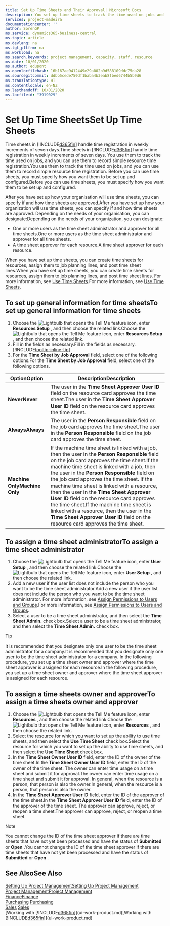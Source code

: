 ```yaml
---
title: Set Up Time Sheets and Their Approval| Microsoft Docs
description: You set up time sheets to track the time used on jobs and using resources, helping you with project management, staffing, and capacity
services: project-madeira
documentationcenter: ''
author: SorenGP
ms.service: dynamics365-business-central
ms.topic: article
ms.devlang: na
ms.tgt_pltfrm: na
ms.workload: na
ms.search.keywords: project management, capacity, staff, resource
ms.date: 10/01/2020
ms.author: edupont
ms.openlocfilehash: 16b167ae9412449e29a002b9d588109ddc75da28
ms.sourcegitcommit: ddbb5cede750df1baba4b3eab8fbed6744b5b9d6
ms.translationtype: HT
ms.contentlocale: en-NZ
ms.lasthandoff: 10/01/2020
ms.locfileid: "3919029"
---
```

# <a name="set-up-time-sheets"></a><span data-ttu-id="c10d8-103">Set Up Time Sheets</span><span class="sxs-lookup"><span data-stu-id="c10d8-103">Set Up Time Sheets</span></span>
<span data-ttu-id="c10d8-104">Time sheets in [!INCLUDE[d365fin](includes/d365fin_md.md)] handle time registration in weekly increments of seven days.</span><span class="sxs-lookup"><span data-stu-id="c10d8-104">Time sheets in [!INCLUDE[d365fin](includes/d365fin_md.md)] handle time registration in weekly increments of seven days.</span></span> <span data-ttu-id="c10d8-105">You use them to track the time used on jobs, and you can use them to record simple resource time registration.</span><span class="sxs-lookup"><span data-stu-id="c10d8-105">You use them to track the time used on jobs, and you can use them to record simple resource time registration.</span></span> <span data-ttu-id="c10d8-106">Before you can use time sheets, you must specify how you want them to be set up and configured.</span><span class="sxs-lookup"><span data-stu-id="c10d8-106">Before you can use time sheets, you must specify how you want them to be set up and configured.</span></span>

<span data-ttu-id="c10d8-107">After you have set up how your organisation will use time sheets, you can specify if and how time sheets are approved.</span><span class="sxs-lookup"><span data-stu-id="c10d8-107">After you have set up how your organization will use time sheets, you can specify if and how time sheets are approved.</span></span> <span data-ttu-id="c10d8-108">Depending on the needs of your organisation, you can designate:</span><span class="sxs-lookup"><span data-stu-id="c10d8-108">Depending on the needs of your organization, you can designate:</span></span>

* <span data-ttu-id="c10d8-109">One or more users as the time sheet administrator and approver for all time sheets.</span><span class="sxs-lookup"><span data-stu-id="c10d8-109">One or more users as the time sheet administrator and approver for all time sheets.</span></span>
* <span data-ttu-id="c10d8-110">A time sheet approver for each resource.</span><span class="sxs-lookup"><span data-stu-id="c10d8-110">A time sheet approver for each resource.</span></span>

<span data-ttu-id="c10d8-111">When you have set up time sheets, you can create time sheets for resources, assign them to job planning lines, and post time sheet lines.</span><span class="sxs-lookup"><span data-stu-id="c10d8-111">When you have set up time sheets, you can create time sheets for resources, assign them to job planning lines, and post time sheet lines.</span></span> <span data-ttu-id="c10d8-112">For more information, see [Use Time Sheets](projects-how-use-time-sheets.md).</span><span class="sxs-lookup"><span data-stu-id="c10d8-112">For more information, see [Use Time Sheets](projects-how-use-time-sheets.md).</span></span>

## <a name="to-set-up-general-information-for-time-sheets"></a><span data-ttu-id="c10d8-113">To set up general information for time sheets</span><span class="sxs-lookup"><span data-stu-id="c10d8-113">To set up general information for time sheets</span></span>
1. <span data-ttu-id="c10d8-114">Choose the ![Lightbulb that opens the Tell Me feature](media/ui-search/search_small.png "Tell me what you want to do") icon, enter **Resources Setup** , and then choose the related link.</span><span class="sxs-lookup"><span data-stu-id="c10d8-114">Choose the ![Lightbulb that opens the Tell Me feature](media/ui-search/search_small.png "Tell me what you want to do") icon, enter **Resources Setup** , and then choose the related link.</span></span>  
2. <span data-ttu-id="c10d8-115">Fill in the fields as necessary.</span><span class="sxs-lookup"><span data-stu-id="c10d8-115">Fill in the fields as necessary.</span></span> [!INCLUDE[tooltip-inline-tip](includes/tooltip-inline-tip_md.md)]
3. <span data-ttu-id="c10d8-116">For the **Time Sheet by Job Approval** field, select one of the following options.</span><span class="sxs-lookup"><span data-stu-id="c10d8-116">For the **Time Sheet by Job Approval** field, select one of the following options.</span></span>

| <span data-ttu-id="c10d8-117">Option</span><span class="sxs-lookup"><span data-stu-id="c10d8-117">Option</span></span> | <span data-ttu-id="c10d8-118">Description</span><span class="sxs-lookup"><span data-stu-id="c10d8-118">Description</span></span> |
| --- | --- |
| <span data-ttu-id="c10d8-119">**Never**</span><span class="sxs-lookup"><span data-stu-id="c10d8-119">**Never**</span></span> |<span data-ttu-id="c10d8-120">The user in the **Time Sheet Approver User ID** field on the resource card approves the time sheet.</span><span class="sxs-lookup"><span data-stu-id="c10d8-120">The user in the **Time Sheet Approver User ID** field on the resource card approves the time sheet.</span></span> |
| <span data-ttu-id="c10d8-121">**Always**</span><span class="sxs-lookup"><span data-stu-id="c10d8-121">**Always**</span></span> |<span data-ttu-id="c10d8-122">The user in the **Person Responsible** field on the job card approves the time sheet.</span><span class="sxs-lookup"><span data-stu-id="c10d8-122">The user in the **Person Responsible** field on the job card approves the time sheet.</span></span> |
| <span data-ttu-id="c10d8-123">**Machine Only**</span><span class="sxs-lookup"><span data-stu-id="c10d8-123">**Machine Only**</span></span> |<span data-ttu-id="c10d8-124">If the machine time sheet is linked with a job, then the user in the **Person Responsible** field on the job card approves the time sheet.</span><span class="sxs-lookup"><span data-stu-id="c10d8-124">If the machine time sheet is linked with a job, then the user in the **Person Responsible** field on the job card approves the time sheet.</span></span> <span data-ttu-id="c10d8-125">If the machine time sheet is linked with a resource, then the user in the **Time Sheet Approver User ID** field on the resource card approves the time sheet.</span><span class="sxs-lookup"><span data-stu-id="c10d8-125">If the machine time sheet is linked with a resource, then the user in the **Time Sheet Approver User ID** field on the resource card approves the time sheet.</span></span> |

## <a name="to-assign-a-time-sheet-administrator"></a><span data-ttu-id="c10d8-126">To assign a time sheet administrator</span><span class="sxs-lookup"><span data-stu-id="c10d8-126">To assign a time sheet administrator</span></span>
1. <span data-ttu-id="c10d8-127">Choose the ![Lightbulb that opens the Tell Me feature](media/ui-search/search_small.png "Tell me what you want to do") icon, enter **User Setup** , and then choose the related link.</span><span class="sxs-lookup"><span data-stu-id="c10d8-127">Choose the ![Lightbulb that opens the Tell Me feature](media/ui-search/search_small.png "Tell me what you want to do") icon, enter **User Setup** , and then choose the related link.</span></span>  
2. <span data-ttu-id="c10d8-128">Add a new user if the user list does not include the person who you want to be the time sheet administrator.</span><span class="sxs-lookup"><span data-stu-id="c10d8-128">Add a new user if the user list does not include the person who you want to be the time sheet administrator.</span></span> <span data-ttu-id="c10d8-129">For more information, see [Assign Permissions to Users and Groups](ui-define-granular-permissions.md).</span><span class="sxs-lookup"><span data-stu-id="c10d8-129">For more information, see [Assign Permissions to Users and Groups](ui-define-granular-permissions.md).</span></span>
3. <span data-ttu-id="c10d8-130">Select a user to be a time sheet administrator, and then select the **Time Sheet Admin.** check box.</span><span class="sxs-lookup"><span data-stu-id="c10d8-130">Select a user to be a time sheet administrator, and then select the **Time Sheet Admin.** check box.</span></span>  

> [!TIP]  
>   <span data-ttu-id="c10d8-131">It is recommended that you designate only one user to be the time sheet administrator for a company.</span><span class="sxs-lookup"><span data-stu-id="c10d8-131">It is recommended that you designate only one user to be the time sheet administrator for a company.</span></span> <span data-ttu-id="c10d8-132">In the following procedure, you set up a time sheet owner and approver where the time sheet approver is assigned for each resource.</span><span class="sxs-lookup"><span data-stu-id="c10d8-132">In the following procedure, you set up a time sheet owner and approver where the time sheet approver is assigned for each resource.</span></span>  

## <a name="to-assign-a-time-sheets-owner-and-approver"></a><span data-ttu-id="c10d8-133">To assign a time sheets owner and approver</span><span class="sxs-lookup"><span data-stu-id="c10d8-133">To assign a time sheets owner and approver</span></span>
1. <span data-ttu-id="c10d8-134">Choose the ![Lightbulb that opens the Tell Me feature](media/ui-search/search_small.png "Tell me what you want to do") icon, enter **Resources** , and then choose the related link.</span><span class="sxs-lookup"><span data-stu-id="c10d8-134">Choose the ![Lightbulb that opens the Tell Me feature](media/ui-search/search_small.png "Tell me what you want to do") icon, enter **Resources** , and then choose the related link.</span></span>
2. <span data-ttu-id="c10d8-135">Select the resource for which you want to set up the ability to use time sheets, and then select the **Use Time Sheet** check box.</span><span class="sxs-lookup"><span data-stu-id="c10d8-135">Select the resource for which you want to set up the ability to use time sheets, and then select the **Use Time Sheet** check box.</span></span>  
3. <span data-ttu-id="c10d8-136">In the **Time Sheet Owner User ID** field, enter the ID of the owner of the time sheet.</span><span class="sxs-lookup"><span data-stu-id="c10d8-136">In the **Time Sheet Owner User ID** field, enter the ID of the owner of the time sheet.</span></span> <span data-ttu-id="c10d8-137">The owner can enter time usage on a time sheet and submit it for approval.</span><span class="sxs-lookup"><span data-stu-id="c10d8-137">The owner can enter time usage on a time sheet and submit it for approval.</span></span> <span data-ttu-id="c10d8-138">In general, when the resource is a person, that person is also the owner.</span><span class="sxs-lookup"><span data-stu-id="c10d8-138">In general, when the resource is a person, that person is also the owner.</span></span>  
4. <span data-ttu-id="c10d8-139">In the **Time Sheet Approver User ID** field, enter the ID of the approver of the time sheet.</span><span class="sxs-lookup"><span data-stu-id="c10d8-139">In the **Time Sheet Approver User ID** field, enter the ID of the approver of the time sheet.</span></span> <span data-ttu-id="c10d8-140">The approver can approve, reject, or reopen a time sheet.</span><span class="sxs-lookup"><span data-stu-id="c10d8-140">The approver can approve, reject, or reopen a time sheet.</span></span>  

> [!NOTE]  
>   <span data-ttu-id="c10d8-141">You cannot change the ID of the time sheet approver if there are time sheets that have not yet been processed and have the status of **Submitted** or **Open** .</span><span class="sxs-lookup"><span data-stu-id="c10d8-141">You cannot change the ID of the time sheet approver if there are time sheets that have not yet been processed and have the status of **Submitted** or **Open** .</span></span>

## <a name="see-also"></a><span data-ttu-id="c10d8-142">See Also</span><span class="sxs-lookup"><span data-stu-id="c10d8-142">See Also</span></span>
[<span data-ttu-id="c10d8-143">Setting Up Project Management</span><span class="sxs-lookup"><span data-stu-id="c10d8-143">Setting Up Project Management</span></span>](projects-setup-projects.md)  
[<span data-ttu-id="c10d8-144">Project Management</span><span class="sxs-lookup"><span data-stu-id="c10d8-144">Project Management</span></span>](projects-manage-projects.md)  
[<span data-ttu-id="c10d8-145">Finance</span><span class="sxs-lookup"><span data-stu-id="c10d8-145">Finance</span></span>](finance.md)  
<span data-ttu-id="c10d8-146">[Purchasing](purchasing-manage-purchasing.md)       </span><span class="sxs-lookup"><span data-stu-id="c10d8-146">[Purchasing](purchasing-manage-purchasing.md)       </span></span>  
<span data-ttu-id="c10d8-147">[Sales](sales-manage-sales.md)    </span><span class="sxs-lookup"><span data-stu-id="c10d8-147">[Sales](sales-manage-sales.md)    </span></span>  
<span data-ttu-id="c10d8-148">[Working with [!INCLUDE[d365fin](includes/d365fin_md.md)]](ui-work-product.md)</span><span class="sxs-lookup"><span data-stu-id="c10d8-148">[Working with [!INCLUDE[d365fin](includes/d365fin_md.md)]](ui-work-product.md)</span></span>  
